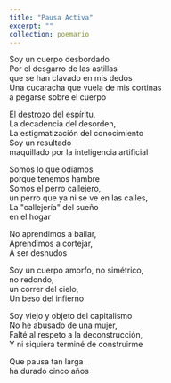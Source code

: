 ```yaml
---
title: "Pausa Activa"
excerpt: ""
collection: poemario
---
```

<p>
Soy un cuerpo desbordado <br>
Por el desgarro de las astillas<br>
que se han clavado en mis dedos<br>
Una cucaracha que vuela de mis cortinas<br>
a pegarse sobre el cuerpo<br>
</p><p>
El destrozo del espíritu,<br>
La decadencia del desorden,<br>
La estigmatización del conocimiento<br>
Soy un resultado <br>
maquillado por la inteligencia artificial<br>
</p><p>
Somos lo que odiamos<br>
porque tenemos hambre<br>
Somos el perro callejero,<br>
un perro que ya ni se ve en las calles,<br>
La "callejería" del sueño<br>
en el hogar<br>
</p><p>
No aprendimos a bailar,<br>
Aprendimos a cortejar,<br>
A ser desnudos<br>
</p><p>
Soy un cuerpo amorfo, no simétrico,<br>
no redondo,<br>
un correr del cielo,<br>
Un beso del infierno<br>
</p><p>
Soy viejo y objeto del capitalismo<br>
No he abusado de una mujer,<br>
Falté al respeto a la deconstrucción,<br>
Y ni siquiera terminé de construirme<br>
</p><p>
Que pausa tan larga<br>
 ha durado cinco años<br>
</p>
